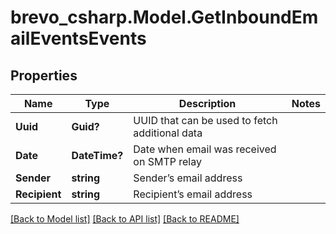# brevo_csharp.Model.GetInboundEmailEventsEvents
## Properties

Name | Type | Description | Notes
------------ | ------------- | ------------- | -------------
**Uuid** | **Guid?** | UUID that can be used to fetch additional data | 
**Date** | **DateTime?** | Date when email was received on SMTP relay | 
**Sender** | **string** | Sender’s email address | 
**Recipient** | **string** | Recipient’s email address | 

[[Back to Model list]](../README.md#documentation-for-models) [[Back to API list]](../README.md#documentation-for-api-endpoints) [[Back to README]](../README.md)

